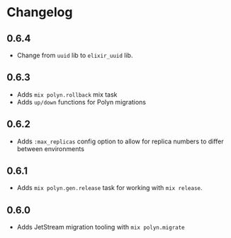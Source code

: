 # Changelog

## 0.6.4

* Change from `uuid` lib to `elixir_uuid` lib.

## 0.6.3

* Adds `mix polyn.rollback` mix task
* Adds `up/down` functions for Polyn migrations

## 0.6.2

* Adds `:max_replicas` config option to allow for replica numbers to differ
between environments

## 0.6.1

* Adds `mix polyn.gen.release` task for working with `mix release`.

## 0.6.0

* Adds JetStream migration tooling with `mix polyn.migrate`

